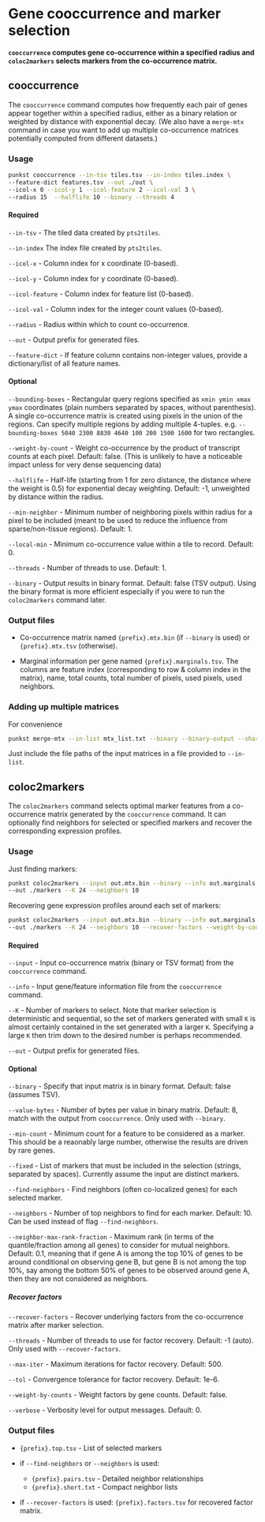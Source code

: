 # Gene cooccurrence and marker selection

**`cooccurrence` computes gene co-occurrence within a specified radius and `coloc2markers` selects markers from the co-occurrence matrix.**

## cooccurrence

The `cooccurrence` command computes how frequently each pair of genes appear together within a specified radius, either as a binary relation or weighted by distance with exponential decay. (We also have a `merge-mtx` command in case you want to add up multiple co-occurrence matrices potentially computed from different datasets.)

### Usage

```bash
punkst cooccurrence --in-tsv tiles.tsv --in-index tiles.index \
--feature-dict features.tsv --out ./out \
--icol-x 0 --icol-y 1 --icol-feature 2 --icol-val 3 \
--radius 15  --halflife 10 --binary --threads 4
```

#### Required

`--in-tsv` - The tiled data created by `pts2tiles`.

`--in-index` The index file created by `pts2tiles`.

`--icol-x` - Column index for x coordinate (0-based).

`--icol-y` - Column index for y coordinate (0-based).

`--icol-feature` - Column index for feature list (0-based).

`--icol-val` - Column index for the integer count values (0-based).

`--radius` - Radius within which to count co-occurrence.

`--out` - Output prefix for generated files.

`--feature-dict` - If feature column contains non-integer values, provide a dictionary/list of all feature names.

#### Optional

`--bounding-boxes` - Rectangular query regions specified as `xmin ymin xmax ymax` coordinates (plain numbers separated by spaces, without parenthesis). A single co-occurrence matrix is created using pixels in the union of the regions. Can specify multiple regions by adding multiple 4-tuples. e.g. `--bounding-boxes 5040 2300 8830 4640 100 200 1500 1600` for two rectangles.

`--weight-by-count` - Weight co-occurrence by the product of transcript counts at each pixel. Default: false. (This is unlikely to have a noticeable impact unless for very dense sequencing data)

`--halflife` - Half-life (starting from 1 for zero distance, the distance where the weight is 0.5) for exponential decay weighting. Default: -1, unweighted by distance within the radius.

`--min-neighbor` - Minimum number of neighboring pixels within radius for a pixel to be included (meant to be used to reduce the influence from sparse/non-tissue regions). Default: 1.

`--local-min` - Minimum co-occurrence value within a tile to record. Default: 0.

`--threads` - Number of threads to use. Default: 1.

`--binary` - Output results in binary format. Default: false (TSV output). Using the binary format is more efficient especially if you were to run the
`coloc2markers` command later.

### Output files

- Co-occurrence matrix named `{prefix}.mtx.bin` (if `--binary` is used) or `{prefix}.mtx.tsv` (otherwise).

- Marginal information per gene named `{prefix}.marginals.tsv`. The columns are feature index (corresponding to row \& column index in the matrix), name, total counts, total number of pixels, used pixels, used neighbors.


### Adding up multiple matrices

For convenience

```bash
punkst merge-mtx --in-list mtx_list.txt --binary --binary-output --shared-nrows $M --out cooccur.merged
```

Just include the file paths of the input matrices in a file provided to `--in-list`.

## coloc2markers

The `coloc2markers` command selects optimal marker features from a co-occurrence matrix generated by the `cooccurrence` command. It can optionally find neighbors for selected or specified markers and recover the corresponding expression profiles.

### Usage

Just finding markers:
```bash
punkst coloc2markers --input out.mtx.bin --binary --info out.marginals.tsv \
--out ./markers --K 24 --neighbors 10
```

Recovering gene expression profiles around each set of markers:
```bash
punkst coloc2markers --input out.mtx.bin --binary --info out.marginals.tsv \
--out ./markers --K 24 --neighbors 10 --recover-factors --weight-by-counts --threads 4
```

#### Required

`--input` - Input co-occurrence matrix (binary or TSV format) from the `cooccurrence` command.

`--info` - Input gene/feature information file from the `cooccurrence` command.

`--K` - Number of markers to select. Note that marker selection is deterministic and sequential, so the set of markers generated with small `K` is almost certainly contained in the set generated with a larger `K`. Specifying a large `K` then trim down to the desired number is perhaps recommended.

`--out` - Output prefix for generated files.

#### Optional

`--binary` - Specify that input matrix is in binary format. Default: false (assumes TSV).

`--value-bytes` - Number of bytes per value in binary matrix. Default: 8, match with the output from `cooccurrence`. Only used with `--binary`.

`--min-count` - Minimum count for a feature to be considered as a marker. This should be a reaonably large number, otherwise the results are driven by rare genes.

`--fixed` - List of markers that must be included in the selection (strings, separated by spaces). Currently assume the input are distinct markers.

`--find-neighbors` - Find neighbors (often co-localized genes) for each selected marker.

`--neighbors` - Number of top neighbors to find for each marker. Default: 10. Can be used instead of flag `--find-neighbors`.

`--neighbor-max-rank-fraction` - Maximum rank (in terms of the quantile/fraction among all genes) to consider for mutual neighbors. Default: 0.1, meaning that if gene A is among the top 10% of genes to be around conditional on observing gene B, but gene B is not among the top 10%, say among the bottom 50% of genes to be observed around gene A, then they are not considered as neighbors.

##### Recover factors

`--recover-factors` - Recover underlying factors from the co-occurrence matrix after marker selection.

`--threads` - Number of threads to use for factor recovery. Default: -1 (auto). Only used with `--recover-factors`.

`--max-iter` - Maximum iterations for factor recovery. Default: 500.

`--tol` - Convergence tolerance for factor recovery. Default: 1e-6.

`--weight-by-counts` - Weight factors by gene counts. Default: false.

`--verbose` - Verbosity level for output messages. Default: 0.

### Output files

- `{prefix}.top.tsv` - List of selected markers

- if `--find-neighbors` or `--neighbors` is used:
    - `{prefix}.pairs.tsv` - Detailed neighbor relationships
    - `{prefix}.short.txt` - Compact neighbor lists

- if `--recover-factors` is used: `{prefix}.factors.tsv` for recovered factor matrix.
